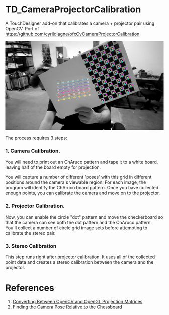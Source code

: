 # TD_CameraProjectorCalibration
A TouchDesigner add-on that calibrates a camera + projector pair using OpenCV. Port of https://github.com/cyrildiagne/ofxCvCameraProjectorCalibration

![Circle Grid Found](example.jpg)

The process requires 3 steps:

### 1. Camera Calibration. 

You will need to print out an ChAruco pattern and tape it to a white board, leaving half of the board empty for projection.

You will capture a number of different 'poses' with this grid in different positions around the camera's viewable region. For each image, the program will identify the ChAruco board pattern. Once you have collected enough points, you can calibrate the camera and move on to the projector.

### 2. Projector Calibration.

Now, you can enable the circle "dot" pattern and move the checkerboard so that the camera can see both the dot pattern and the ChAruco pattern. You'll collect a number of circle grid image sets before attempting to calibrate the stereo pair.

### 3. Stereo Calibration

This step runs right after projector calibration. It uses all of the collected point data and creates a stereo calibration between the camera and the projector.

# References

1. [Converting Between OpenCV and OpenGL Projection Matrices](https://strawlab.org/2011/11/05/augmented-reality-with-OpenGL/)
2. [Finding the Camera Pose Relative to the Chessboard](https://stackoverflow.com/questions/52833322/using-aruco-to-estimate-the-world-position-of-camera)
